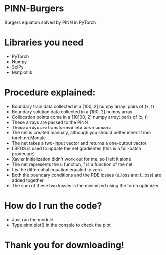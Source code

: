 # PINN-Burgers
Burgers equation solved by PINN in PyTorch

# Libraries you need
  - PyTorch
  - Numpy
  - SciPy
  - Matplotlib
  
# Procedure explained:
  - Boundary train data collected in a [100, 2] numpy array: pairs of (x, t)
  - Boundary solution data collected in a [100, 2] numpy array
  - Collocation points come in a [10100, 2] numpy array: paris of (x, t)
  - These arrays are passed to the PINN
  - These arrays are transformed into torch tensors
  - The net is created manualy, although you should better inherit from torch.nn.Module
  - The net takes a two-input vector and returns a one-output vector 
  - LBFGS is used to update the net gradientes (this is a full-batch prodecure)
  - Xavier initialization didn't work out for me, so I left it alone
  - The net represents the u function, f is a function of the net
  - f is the differential equation equaled to zero
  - Both the boundary conditions and the PDE losses (u_loss and f_loss) are added together
  - The sum of these two losses is the minimized using the torch.optimizer
  
# How do I run the code?
  - Just run the module
  - Type pinn.plot() in the console to check the plot
  
# Thank you for downloading!
